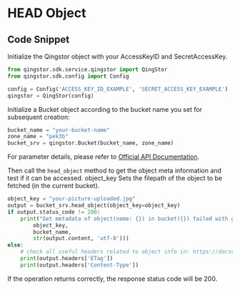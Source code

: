# HEAD Object

## Code Snippet

Initialize the Qingstor object with your AccessKeyID and SecretAccessKey.

```python
from qingstor.sdk.service.qingstor import QingStor
from qingstor.sdk.config import Config

config = Config('ACCESS_KEY_ID_EXAMPLE', 'SECRET_ACCESS_KEY_EXAMPLE')
qingstor = QingStor(config)
```

Initialize a Bucket object according to the bucket name you set for subsequent creation:

```python
bucket_name = "your-bucket-name"
zone_name = "pek3b"
bucket_srv = qingstor.Bucket(bucket_name, zone_name)
```

For parameter details, please refer to [Official API Documentation](https://docsv4.qingcloud.com/user_guide/storage/object_storage/api/object/basic_opt/head/).

Then call the `head_object` method to get the object meta information and test if it can be accessed. object_key Sets the filepath of the object to be fetched (in the current bucket).

```python
object_key = "your-picture-uploaded.jpg"
output = bucket_srv.head_object(object_key=object_key)
if output.status_code != 200:
    print("Get metadata of object(name: {}) in bucket({}) failed with given message: {}".format(
        object_key,
        bucket_name,
        str(output.content, 'utf-8')))
else:
    # check all useful headers related to object info in: https://docsv4.qingcloud.com/user_guide/storage/object_storage/api/object/basic_opt/head/
    print(output.headers['ETag'])
    print(output.headers['Content-Type'])
```

If the operation returns correctly, the response status code will be 200.
